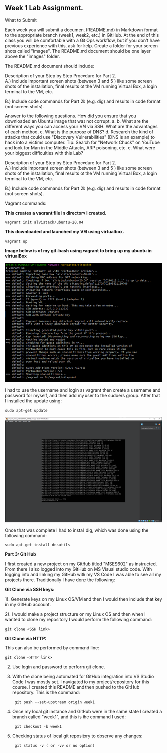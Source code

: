 ## Week 1 Lab Assignment. 

What to Submit

Each week you will submit a document (README.md) in Markdown format to the appropriate branch
(week1, week2, etc.)  in GitHub.   At the end of this class you will be comfortable with a Git Ops
workflow, but if you don't have previous experience with this, ask for help. Create a folder for your
screen shots called "images".  The README.md document should be one layer above the "images"
folder.

The README.md document should include:

Description of your Step by Step Procedure for Part 2.   
A.) Include important screen shots (between 3 and 5 ) like some screen shots of the installation,
    final results of the VM running Virtual Box, a login terminal to the VM, etc.   

B.) Include code commands for Part 2b (e.g. dig) and results in code format (not screen shots).

Answer to the following questions.
How did you ensure that you downloaded an Ubuntu image that was not corrupt.   a.
b. What are the different ways you can access your VM via SSH.   What are the advantages of
each method.
c. What is the purpose of DNS?
d. Research the kind of attacks that could use "Discovery Vulnerabilities" (DNS is an example)
to hack into a victims computer.   Tip:  Search for "Network Chuck" on YouTube and look for
Man in the Middle Attacks, ARP poisoning, etc.
e. What were your biggest difficulties with this Lab?

Description of your Step by Step Procedure for Part 2.   
A.) Include important screen shots (between 3 and 5 ) like some screen shots of the installation,
final results of the VM running Virtual Box, a login terminal to the VM, etc.

B.) Include code commands for Part 2b (e.g. dig) and results in code format (not screen shots).


Vagrant commands:

**This creates a vagrant file in directory I created.**

    vagrant init alvistack/ubuntu-20.04

**This downloaded and launched my VM using virtualbox.**

    vagrant up

**Image below is of my git-bash using vagrant to bring up my ubuntu in virtualBox**

![alt text](images/vagrant_gitBash.PNG)

I had to use the username and login as vagrant then create a username and password for myself, and then add my user to the sudoers group.  After that I installed the update using:

    sudo apt-get update

![This is the picture of the completion of the update](images/ubuntuGetUpdate.PNG)

Once that was complete I had to install dig, which was done using the following command:

    sudo apt-get install dnsutils



**Part 3: Git Hub**

I first created a new project on my GitHub titled "MSES602" as instructed.  From there I also logged into my GitHub on MS Visual studio code.  With logging into and linking my GitHub with my VS Code I was able to see all my projects there.  Traditionally I have done the following:

**Git Clone via SSH keys:**

1). Generate keys on my Linux OS/VM and then I would then include that key in my GitHub account.

2). I would make a project structure on my Linux OS and then when I wanted to clone my repository I would perform the following command:
    
    git clone <SSH link>

**Git Clone via HTTP:**

This can also be performed by command line:
    
    git clone <HTTP link>

2) Use login and password to perform git clone.

3) With the clone being automated for GitHub integration into VS Studio Code I was mostly set.  I navigated to my project/repository for this course.  I created this README and then pushed to the GitHub repository. This is the command:

        git push --set-upstream origin week1

4) Once my local git instance and GitHub were in the same state I created a branch called "week1", and this is the command I used:

        git checkout -b week1

5) Checking status of local git repository to observe any changes:
        
        git status -v ( or -vv or no option)



